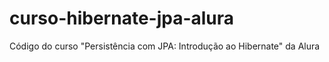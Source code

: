 # curso-hibernate-jpa-alura
 Código do curso "Persistência com JPA: Introdução ao Hibernate" da Alura
